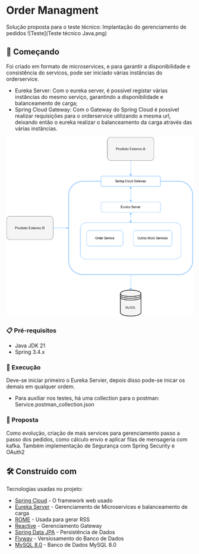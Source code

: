 # Order Managment

Solução proposta para o teste técnico: Implantação do gerenciamento de pedidos
![Teste](Teste técnico Java.png)

## 🚀 Começando

Foi criado em formato de microservices, e para garantir a disponibilidade e consistência do servicos, pode ser iniciado várias instâncias do orderservice.

* Eureka Server: Com o eureka server, é possivel registar várias instâncias do mesmo serviço, garantindo a disponibilidade e balanceamento de carga;
* Spring Cloud Gateway: Com o Gateway do Spring Cloud é possível realizar requisições para o orderservice utilizando a mesma url, deixando então o eureka realizar o balanceamento da carga através das várias instâncias.

![Proposto](OrderManagment.png)
### 📋 Pré-requisitos

* Java JDK 21
* Spring 3.4.x

### 🔧 Execução

Deve-se iniciar primeiro o Eureka Servier, depois disso pode-se inicar os demais em qualquer ordem.

* Para auxiliar nos testes, há uma collection para o postman: Service.postman_collection.json

### 🔧 Proposta
Como evolução, criação de mais services para gerenciamento passo a passo dos pedidos, como cálculo envio e aplicar filas de mensageria com kafka.
Também implementação de Segurança com Spring Security e OAuth2


## 🛠️ Construído com

Tecnologias usadas no projeto:

* [Spring Cloud](https://spring.io/projects/spring-cloud) - O framework web usado
* [Eureka Server](https://spring.io/projects/spring-cloud) - Gerenciamento de Microservices e balanceamento de carga
* [ROME](https://rometools.github.io/rome/) - Usada para gerar RSS
* [Reactive](https://spring.io/reactive) - Gerenciamento Gateway
* [Spring Data JPA](https://spring.io/projects/spring-data-jpa) - Persistência de Dados
* [Flyway](https://documentation.red-gate.com/fd/redgate-flyway-documentation-138346877.html) - Versiosamento do Banco de Dados
* [MySQL 8.0](https://www.mysql.com/) - Banco de Dados MySQL 8.0

